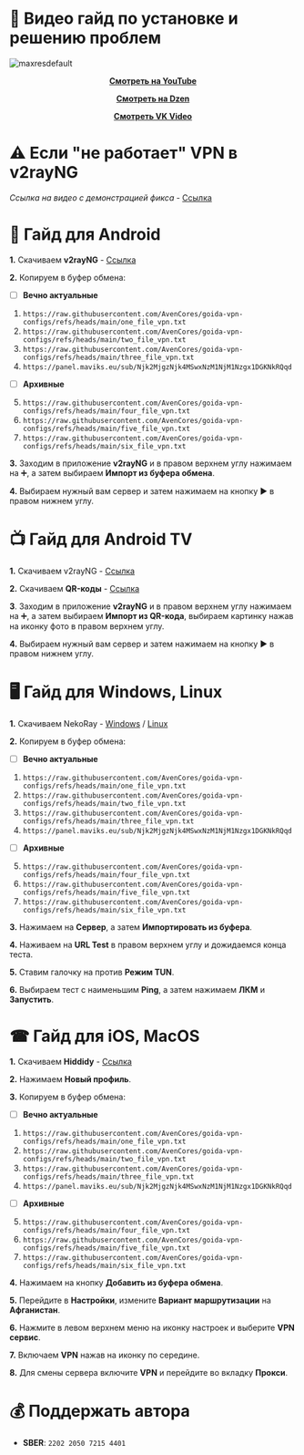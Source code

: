 
</div>

# 🎦 Видео гайд по установке и решению проблем

![maxresdefault](https://github.com/user-attachments/assets/974afd3d-de2b-400c-b835-a849687ae20c)

<div align="center">

[**Смотреть на YouTube**](https://youtu.be/CLqlIS7ioIc)  

[**Смотреть на Dzen**](https://dzen.ru/video/watch/6754a44048271914968ebfff)  

[**Смотреть VK Video**](https://vk.com/video-200297343_456239231)  

</div>

# ⚠ Если "не работает" **VPN** в **v2rayNG**

*Ссылка на видео с демонстрацией фикса* - [Ссылка](https://t.me/avencoreschat/25254)

# 📱 Гайд для Android
**1.** Скачиваем **v2rayNG** - [Ссылка](https://github.com/2dust/v2rayNG/releases/download/1.9.31/v2rayNG_1.9.31_universal.apk)

**2.** Копируем в буфер обмена: 

 - [ ] **Вечно актуальные**

1) `https://raw.githubusercontent.com/AvenCores/goida-vpn-configs/refs/heads/main/one_file_vpn.txt`
2) `https://raw.githubusercontent.com/AvenCores/goida-vpn-configs/refs/heads/main/two_file_vpn.txt`
3) `https://raw.githubusercontent.com/AvenCores/goida-vpn-configs/refs/heads/main/three_file_vpn.txt`
4) `https://panel.maviks.eu/sub/Njk2MjgzNjk4MSwxNzM1NjM1Nzgx1DGKNkRQqd`

 - [ ] **Архивные**

5) `https://raw.githubusercontent.com/AvenCores/goida-vpn-configs/refs/heads/main/four_file_vpn.txt`
6) `https://raw.githubusercontent.com/AvenCores/goida-vpn-configs/refs/heads/main/five_file_vpn.txt`
7) `https://raw.githubusercontent.com/AvenCores/goida-vpn-configs/refs/heads/main/six_file_vpn.txt`

**3.** Заходим в приложение **v2rayNG** и в правом верхнем углу нажимаем на ➕, а затем выбираем **Импорт из буфера обмена**.
   
**4.** Выбираем нужный вам сервер и затем нажимаем на кнопку ▶️ в правом нижнем углу.

# 📺 Гайд для Android TV
**1.** Скачиваем v2rayNG - [Ссылка](https://github.com/2dust/v2rayNG/releases/download/1.9.31/v2rayNG_1.9.31_universal.apk)

**2.** Скачиваем **QR-коды** - [Ссылка](https://t.me/avencoreschat/35201)

**3**. Заходим в приложение **v2rayNG** и в правом верхнем углу нажимаем на ➕, а затем выбираем **Импорт из QR-кода**, выбираем картинку нажав на иконку фото в правом верхнем углу.

**4.** Выбираем нужный вам сервер и затем нажимаем на кнопку ▶️ в правом нижнем углу.

# 🖥 Гайд для Windows, Linux
**1.** Скачиваем NekoRay - [Windows](https://github.com/MatsuriDayo/nekoray/releases/download/4.0.1/nekoray-4.0.1-2024-12-12-windows64.zip) / [Linux](https://github.com/MatsuriDayo/nekoray/releases/download/4.0.1/nekoray-4.0.1-2024-12-12-linux-x64.AppImage)

**2.** Копируем в буфер обмена: 

 - [ ] **Вечно актуальные**

1) `https://raw.githubusercontent.com/AvenCores/goida-vpn-configs/refs/heads/main/one_file_vpn.txt`
2) `https://raw.githubusercontent.com/AvenCores/goida-vpn-configs/refs/heads/main/two_file_vpn.txt`
3) `https://raw.githubusercontent.com/AvenCores/goida-vpn-configs/refs/heads/main/three_file_vpn.txt`
4) `https://panel.maviks.eu/sub/Njk2MjgzNjk4MSwxNzM1NjM1Nzgx1DGKNkRQqd`

 - [ ] **Архивные**

5) `https://raw.githubusercontent.com/AvenCores/goida-vpn-configs/refs/heads/main/four_file_vpn.txt`
6) `https://raw.githubusercontent.com/AvenCores/goida-vpn-configs/refs/heads/main/five_file_vpn.txt`
7) `https://raw.githubusercontent.com/AvenCores/goida-vpn-configs/refs/heads/main/six_file_vpn.txt`
   
**3.** Нажимаем на **Сервер**, а затем **Импортировать из буфера**.

**4.** Наживаем на **URL Test** в правом верхнем углу и дожидаемся конца теста.

**5.** Ставим галочку на против **Режим TUN**.

**6.** Выбираем тест с наименьшим **Ping**, а затем нажимаем **ЛКМ** и **Запустить**.

# ☎ Гайд для iOS, MacOS
**1.** Скачиваем **Hiddidy** - [Ссылка](https://hiddify.com/)

**2.** Нажимаем **Новый профиль**.

**3.** Копируем в буфер обмена: 
 - [ ] **Вечно актуальные**

1) `https://raw.githubusercontent.com/AvenCores/goida-vpn-configs/refs/heads/main/one_file_vpn.txt`
2) `https://raw.githubusercontent.com/AvenCores/goida-vpn-configs/refs/heads/main/two_file_vpn.txt`
3) `https://raw.githubusercontent.com/AvenCores/goida-vpn-configs/refs/heads/main/three_file_vpn.txt`
4) `https://panel.maviks.eu/sub/Njk2MjgzNjk4MSwxNzM1NjM1Nzgx1DGKNkRQqd`

 - [ ] **Архивные**

5) `https://raw.githubusercontent.com/AvenCores/goida-vpn-configs/refs/heads/main/four_file_vpn.txt`
6) `https://raw.githubusercontent.com/AvenCores/goida-vpn-configs/refs/heads/main/five_file_vpn.txt`
7) `https://raw.githubusercontent.com/AvenCores/goida-vpn-configs/refs/heads/main/six_file_vpn.txt`

**4.** Нажимаем на кнопку **Добавить из буфера обмена**.
   
**5.** Перейдите в **Настройки**, измените **Вариант маршрутизации** на **Афганистан**.

**6.** Нажмите в левом верхнем меню на иконку настроек и выберите **VPN сервис**.

**7.** Включаем **VPN** нажав на иконку по середине. 

**8.** Для смены сервера включите **VPN** и перейдите во вкладку **Прокси**.

# 💰 Поддержать автора
+ **SBER**: `2202 2050 7215 4401`
